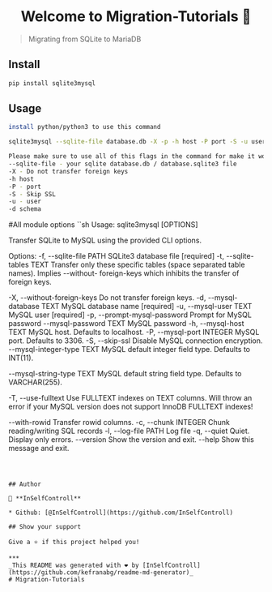 <h1 align="center">Welcome to Migration-Tutorials 👋</h1>
<p>
</p>

> Migrating from SQLite to MariaDB

## Install

```sh
pip install sqlite3mysql
```

## Usage

```sh
install python/python3 to use this command
```
```sh
sqlite3mysql --sqlite-file database.db -X -p -h host -P port -S -u user -d schema
```
```sh
Please make sure to use all of this flags in the command for make it work properly.
--sqlite-file - your sqlite database.db / database.sqlite3 file
-X - Do not transfer foreign keys
-h host
-P - port
-S - Skip SSL
-u - user
-d schema
```
#All module options
``sh
Usage: sqlite3mysql [OPTIONS]

  Transfer SQLite to MySQL using the provided CLI options.

Options:
  -f, --sqlite-file PATH       SQLite3 database file  [required]
  -t, --sqlite-tables TEXT     Transfer only these specific tables (space
                               separated table names). Implies --without-
                               foreign-keys which inhibits the transfer of
                               foreign keys.

  -X, --without-foreign-keys   Do not transfer foreign keys.
  -d, --mysql-database TEXT    MySQL database name  [required]
  -u, --mysql-user TEXT        MySQL user  [required]
  -p, --prompt-mysql-password  Prompt for MySQL password
  --mysql-password TEXT        MySQL password
  -h, --mysql-host TEXT        MySQL host. Defaults to localhost.
  -P, --mysql-port INTEGER     MySQL port. Defaults to 3306.
  -S, --skip-ssl               Disable MySQL connection encryption.
  --mysql-integer-type TEXT    MySQL default integer field type. Defaults to
                               INT(11).

  --mysql-string-type TEXT     MySQL default string field type. Defaults to
                               VARCHAR(255).

  -T, --use-fulltext           Use FULLTEXT indexes on TEXT columns. Will
                               throw an error if your MySQL version does not
                               support InnoDB FULLTEXT indexes!

  --with-rowid                 Transfer rowid columns.
  -c, --chunk INTEGER          Chunk reading/writing SQL records
  -l, --log-file PATH          Log file
  -q, --quiet                  Quiet. Display only errors.
  --version                    Show the version and exit.
  --help                       Show this message and exit.
```



## Author

👤 **InSelfControll**

* Github: [@InSelfControll](https://github.com/InSelfControll)

## Show your support

Give a ⭐️ if this project helped you!

***
_This README was generated with ❤️ by [InSelfControll](https://github.com/kefranabg/readme-md-generator)_
# Migration-Tutorials

